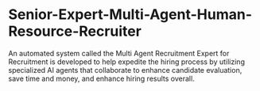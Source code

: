 # Senior-Expert-Multi-Agent-Human-Resource-Recruiter
An automated system called the Multi Agent Recruitment Expert for Recruitment is developed to help expedite the hiring process by utilizing specialized AI agents that collaborate to enhance candidate evaluation, save time and money, and enhance hiring results overall.
